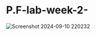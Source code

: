 # P.F-lab-week-2-
![Screenshot 2024-09-10 220232](https://github.com/user-attachments/assets/28ee5525-d5e3-4900-a432-f5776ef8fd7a)
